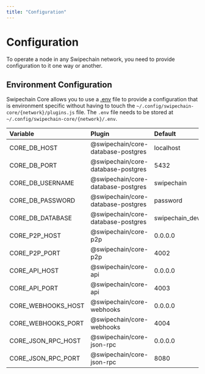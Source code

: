 ```yaml
---
title: "Configuration"
---
```


# Configuration

To operate a node in any Swipechain network, you need to provide configuration to it one way or another.

## Environment Configuration

Swipechain Core allows you to use a [.env](https://github.com/bevry/envfile) file to provide a configuration that is environment specific without having to touch the `~/.config/swipechain-core/{network}/plugins.js` file. The `.env` file needs to be stored at `~/.config/swipechain-core/{network}/.env`.

| Variable           | Plugin                               | Default    |
| :----------------- | :----------------------------------- | :--------- |
| CORE_DB_HOST       | @swipechain/core-database-postgres | localhost  |
| CORE_DB_PORT       | @swipechain/core-database-postgres | 5432       |
| CORE_DB_USERNAME   | @swipechain/core-database-postgres | swipechain        |
| CORE_DB_PASSWORD   | @swipechain/core-database-postgres | password   |
| CORE_DB_DATABASE   | @swipechain/core-database-postgres | swipechain_devnet |
| CORE_P2P_HOST      | @swipechain/core-p2p               | 0.0.0.0    |
| CORE_P2P_PORT      | @swipechain/core-p2p               | 4002       |
| CORE_API_HOST      | @swipechain/core-api               | 0.0.0.0    |
| CORE_API_PORT      | @swipechain/core-api               | 4003       |
| CORE_WEBHOOKS_HOST | @swipechain/core-webhooks          | 0.0.0.0    |
| CORE_WEBHOOKS_PORT | @swipechain/core-webhooks          | 4004       |
| CORE_JSON_RPC_HOST | @swipechain/core-json-rpc          | 0.0.0.0    |
| CORE_JSON_RPC_PORT | @swipechain/core-json-rpc          | 8080       |

